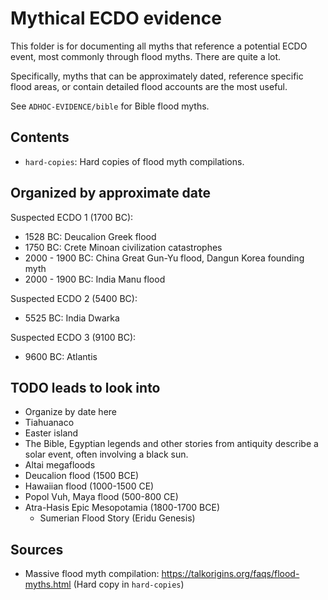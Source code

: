 # Mythical ECDO evidence

This folder is for documenting all myths that reference a potential ECDO event, most commonly through flood myths. There are quite a lot.

Specifically, myths that can be approximately dated, reference specific flood areas, or contain detailed flood accounts are the most useful.

See `ADHOC-EVIDENCE/bible` for Bible flood myths.

## Contents

- `hard-copies`: Hard copies of flood myth compilations.

## Organized by approximate date

Suspected ECDO 1 (1700 BC):
- 1528 BC: Deucalion Greek flood
- 1750 BC: Crete Minoan civilization catastrophes
- 2000 - 1900 BC: China Great Gun-Yu flood, Dangun Korea founding myth
- 2000 - 1900 BC: India Manu flood

Suspected ECDO 2 (5400 BC):
- 5525 BC: India Dwarka

Suspected ECDO 3 (9100 BC):
- 9600 BC: Atlantis

## TODO leads to look into

- Organize by date here
- Tiahuanaco
- Easter island
- The Bible, Egyptian legends and other stories from antiquity describe a solar event, often involving a black sun.
- Altai megafloods
- Deucalion flood (1500 BCE)
- Hawaiian flood (1000-1500 CE)
- Popol Vuh, Maya flood (500-800 CE)
- Atra-Hasis Epic Mesopotamia (1800-1700 BCE)
	- Sumerian Flood Story (Eridu Genesis)

## Sources

- Massive flood myth compilation: https://talkorigins.org/faqs/flood-myths.html (Hard copy in `hard-copies`)